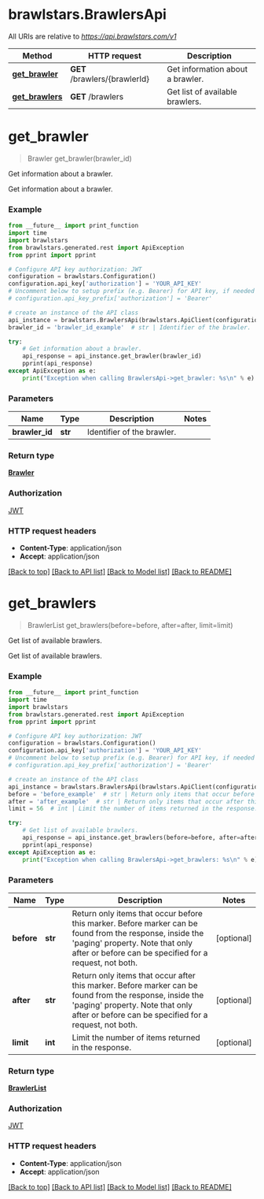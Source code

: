 # brawlstars.BrawlersApi

All URIs are relative to *https://api.brawlstars.com/v1*

 Method                                          | HTTP request                  | Description                      
-------------------------------------------------|-------------------------------|----------------------------------
 [**get_brawler**](BrawlersApi.md#get_brawler)   | **GET** /brawlers/{brawlerId} | Get information about a brawler. 
 [**get_brawlers**](BrawlersApi.md#get_brawlers) | **GET** /brawlers             | Get list of available brawlers.  

# **get_brawler**

> Brawler get_brawler(brawler_id)

Get information about a brawler.

Get information about a brawler.

### Example

```python
from __future__ import print_function
import time
import brawlstars
from brawlstars.generated.rest import ApiException
from pprint import pprint

# Configure API key authorization: JWT
configuration = brawlstars.Configuration()
configuration.api_key['authorization'] = 'YOUR_API_KEY'
# Uncomment below to setup prefix (e.g. Bearer) for API key, if needed
# configuration.api_key_prefix['authorization'] = 'Bearer'

# create an instance of the API class
api_instance = brawlstars.BrawlersApi(brawlstars.ApiClient(configuration))
brawler_id = 'brawler_id_example'  # str | Identifier of the brawler.

try:
    # Get information about a brawler.
    api_response = api_instance.get_brawler(brawler_id)
    pprint(api_response)
except ApiException as e:
    print("Exception when calling BrawlersApi->get_brawler: %s\n" % e)
```

### Parameters

 Name           | Type    | Description                | Notes 
----------------|---------|----------------------------|-------
 **brawler_id** | **str** | Identifier of the brawler. |

### Return type

[**Brawler**](Brawler.md)

### Authorization

[JWT](../README.md#JWT)

### HTTP request headers

- **Content-Type**: application/json
- **Accept**: application/json

[[Back to top]](#) [[Back to API list]](../README.md#documentation-for-api-endpoints) [[Back to Model list]](../README.md#documentation-for-models) [[Back to README]](../README.md)

# **get_brawlers**

> BrawlerList get_brawlers(before=before, after=after, limit=limit)

Get list of available brawlers.

Get list of available brawlers.

### Example

```python
from __future__ import print_function
import time
import brawlstars
from brawlstars.generated.rest import ApiException
from pprint import pprint

# Configure API key authorization: JWT
configuration = brawlstars.Configuration()
configuration.api_key['authorization'] = 'YOUR_API_KEY'
# Uncomment below to setup prefix (e.g. Bearer) for API key, if needed
# configuration.api_key_prefix['authorization'] = 'Bearer'

# create an instance of the API class
api_instance = brawlstars.BrawlersApi(brawlstars.ApiClient(configuration))
before = 'before_example'  # str | Return only items that occur before this marker. Before marker can be found from the response, inside the 'paging' property. Note that only after or before can be specified for a request, not both.  (optional)
after = 'after_example'  # str | Return only items that occur after this marker. Before marker can be found from the response, inside the 'paging' property. Note that only after or before can be specified for a request, not both.  (optional)
limit = 56  # int | Limit the number of items returned in the response. (optional)

try:
    # Get list of available brawlers.
    api_response = api_instance.get_brawlers(before=before, after=after, limit=limit)
    pprint(api_response)
except ApiException as e:
    print("Exception when calling BrawlersApi->get_brawlers: %s\n" % e)
```

### Parameters

 Name       | Type    | Description                                                                                                                                                                                                   | Notes      
------------|---------|---------------------------------------------------------------------------------------------------------------------------------------------------------------------------------------------------------------|------------
 **before** | **str** | Return only items that occur before this marker. Before marker can be found from the response, inside the &#39;paging&#39; property. Note that only after or before can be specified for a request, not both. | [optional] 
 **after**  | **str** | Return only items that occur after this marker. Before marker can be found from the response, inside the &#39;paging&#39; property. Note that only after or before can be specified for a request, not both.  | [optional] 
 **limit**  | **int** | Limit the number of items returned in the response.                                                                                                                                                           | [optional] 

### Return type

[**BrawlerList**](BrawlerList.md)

### Authorization

[JWT](../README.md#JWT)

### HTTP request headers

- **Content-Type**: application/json
- **Accept**: application/json

[[Back to top]](#) [[Back to API list]](../README.md#documentation-for-api-endpoints) [[Back to Model list]](../README.md#documentation-for-models) [[Back to README]](../README.md)

